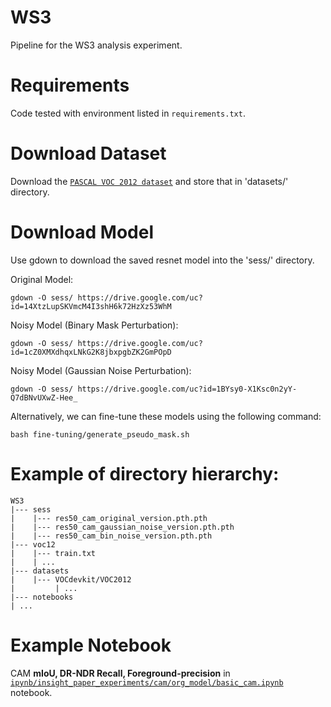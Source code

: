 # WS3
Pipeline for the WS3 analysis experiment.

# Requirements
Code tested with environment listed in `requirements.txt`.

# Download Dataset
Download the [`PASCAL VOC 2012 dataset`](http://host.robots.ox.ac.uk/pascal/VOC/voc2012/) and store that in 'datasets/' directory. 

# Download Model
Use gdown to download the saved resnet model into the 'sess/' directory.

Original Model:
```
gdown -O sess/ https://drive.google.com/uc?id=14XtzLupSKVmcM4I3shH6k72HzXz53WhM
```
Noisy Model (Binary Mask Perturbation):
```
gdown -O sess/ https://drive.google.com/uc?id=1cZ0XMXdhqxLNkG2K8jbxpgbZK2GmPOpD
```
Noisy Model (Gaussian Noise Perturbation):
```
gdown -O sess/ https://drive.google.com/uc?id=1BYsy0-X1Ksc0n2yY-Q7dBNvUXwZ-Hee_
```
Alternatively, we can fine-tune these models using the following command:

```
bash fine-tuning/generate_pseudo_mask.sh
```

# Example of directory hierarchy:

```
WS3
|--- sess
|    |--- res50_cam_original_version.pth.pth
|    |--- res50_cam_gaussian_noise_version.pth.pth
|    |--- res50_cam_bin_noise_version.pth.pth
|--- voc12
|    |--- train.txt
|    | ...
|--- datasets
|    |--- VOCdevkit/VOC2012
|         | ...
|--- notebooks
| ...

```


# Example Notebook
CAM **mIoU, DR-NDR Recall, Foreground-precision** in [`ipynb/insight_paper_experiments/cam/org_model/basic_cam.ipynb`](https://github.com/marufvt/WS3_lib/blob/923f2063917b3575c97947aef564cc393e7151b9/ipynb/insight_paper_experiments/cam/org_model/basic_cam.ipynb) notebook.

<!-- Change the voc12/dataloader.py 'cls_labels_dict' variable accordingly before running the pipeline.
 -->
